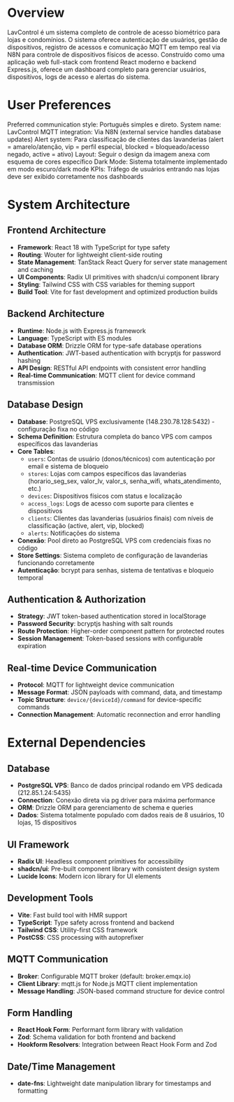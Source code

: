 # Overview

LavControl é um sistema completo de controle de acesso biométrico para lojas e condomínios. O sistema oferece autenticação de usuários, gestão de dispositivos, registro de acessos e comunicação MQTT em tempo real via N8N para controle de dispositivos físicos de acesso. Construído como uma aplicação web full-stack com frontend React moderno e backend Express.js, oferece um dashboard completo para gerenciar usuários, dispositivos, logs de acesso e alertas do sistema.

# User Preferences

Preferred communication style: Português simples e direto.
System name: LavControl
MQTT integration: Via N8N (external service handles database updates)
Alert system: Para classificação de clientes das lavanderias (alert = amarelo/atenção, vip = perfil especial, blocked = bloqueado/acesso negado, active = ativo)
Layout: Seguir o design da imagem anexa com esquema de cores específico
Dark Mode: Sistema totalmente implementado em modo escuro/dark mode
KPIs: Tráfego de usuários entrando nas lojas deve ser exibido corretamente nos dashboards

# System Architecture

## Frontend Architecture
- **Framework**: React 18 with TypeScript for type safety
- **Routing**: Wouter for lightweight client-side routing
- **State Management**: TanStack React Query for server state management and caching
- **UI Components**: Radix UI primitives with shadcn/ui component library
- **Styling**: Tailwind CSS with CSS variables for theming support
- **Build Tool**: Vite for fast development and optimized production builds

## Backend Architecture
- **Runtime**: Node.js with Express.js framework
- **Language**: TypeScript with ES modules
- **Database ORM**: Drizzle ORM for type-safe database operations
- **Authentication**: JWT-based authentication with bcryptjs for password hashing
- **API Design**: RESTful API endpoints with consistent error handling
- **Real-time Communication**: MQTT client for device command transmission

## Database Design
- **Database**: PostgreSQL VPS exclusivamente (148.230.78.128:5432) - configuração fixa no código
- **Schema Definition**: Estrutura completa do banco VPS com campos específicos das lavanderias
- **Core Tables**:
  - `users`: Contas de usuário (donos/técnicos) com autenticação por email e sistema de bloqueio
  - `stores`: Lojas com campos específicos das lavanderias (horario_seg_sex, valor_lv, valor_s, senha_wifi, whats_atendimento, etc.)
  - `devices`: Dispositivos físicos com status e localização
  - `access_logs`: Logs de acesso com suporte para clientes e dispositivos
  - `clients`: Clientes das lavanderias (usuários finais) com níveis de classificação (active, alert, vip, blocked)
  - `alerts`: Notificações do sistema
- **Conexão**: Pool direto ao PostgreSQL VPS com credenciais fixas no código
- **Store Settings**: Sistema completo de configuração de lavanderias funcionando corretamente
- **Autenticação**: bcrypt para senhas, sistema de tentativas e bloqueio temporal

## Authentication & Authorization
- **Strategy**: JWT token-based authentication stored in localStorage
- **Password Security**: bcryptjs hashing with salt rounds
- **Route Protection**: Higher-order component pattern for protected routes
- **Session Management**: Token-based sessions with configurable expiration

## Real-time Device Communication
- **Protocol**: MQTT for lightweight device communication
- **Message Format**: JSON payloads with command, data, and timestamp
- **Topic Structure**: `device/{deviceId}/command` for device-specific commands
- **Connection Management**: Automatic reconnection and error handling

# External Dependencies

## Database
- **PostgreSQL VPS**: Banco de dados principal rodando em VPS dedicada (212.85.1.24:5435)
- **Connection**: Conexão direta via pg driver para máxima performance
- **ORM**: Drizzle ORM para gerenciamento de schema e queries
- **Dados**: Sistema totalmente populado com dados reais de 8 usuários, 10 lojas, 15 dispositivos

## UI Framework
- **Radix UI**: Headless component primitives for accessibility
- **shadcn/ui**: Pre-built component library with consistent design system
- **Lucide Icons**: Modern icon library for UI elements

## Development Tools
- **Vite**: Fast build tool with HMR support
- **TypeScript**: Type safety across frontend and backend
- **Tailwind CSS**: Utility-first CSS framework
- **PostCSS**: CSS processing with autoprefixer

## MQTT Communication
- **Broker**: Configurable MQTT broker (default: broker.emqx.io)
- **Client Library**: mqtt.js for Node.js MQTT client implementation
- **Message Handling**: JSON-based command structure for device control

## Form Handling
- **React Hook Form**: Performant form library with validation
- **Zod**: Schema validation for both frontend and backend
- **Hookform Resolvers**: Integration between React Hook Form and Zod

## Date/Time Management
- **date-fns**: Lightweight date manipulation library for timestamps and formatting